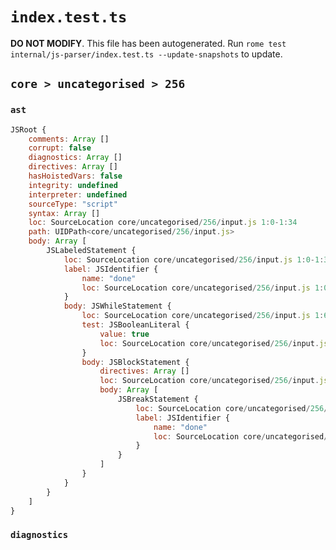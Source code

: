 # `index.test.ts`

**DO NOT MODIFY**. This file has been autogenerated. Run `rome test internal/js-parser/index.test.ts --update-snapshots` to update.

## `core > uncategorised > 256`

### `ast`

```javascript
JSRoot {
	comments: Array []
	corrupt: false
	diagnostics: Array []
	directives: Array []
	hasHoistedVars: false
	integrity: undefined
	interpreter: undefined
	sourceType: "script"
	syntax: Array []
	loc: SourceLocation core/uncategorised/256/input.js 1:0-1:34
	path: UIDPath<core/uncategorised/256/input.js>
	body: Array [
		JSLabeledStatement {
			loc: SourceLocation core/uncategorised/256/input.js 1:0-1:34
			label: JSIdentifier {
				name: "done"
				loc: SourceLocation core/uncategorised/256/input.js 1:0-1:4 (done)
			}
			body: JSWhileStatement {
				loc: SourceLocation core/uncategorised/256/input.js 1:6-1:34
				test: JSBooleanLiteral {
					value: true
					loc: SourceLocation core/uncategorised/256/input.js 1:13-1:17
				}
				body: JSBlockStatement {
					directives: Array []
					loc: SourceLocation core/uncategorised/256/input.js 1:19-1:34
					body: Array [
						JSBreakStatement {
							loc: SourceLocation core/uncategorised/256/input.js 1:21-1:32
							label: JSIdentifier {
								name: "done"
								loc: SourceLocation core/uncategorised/256/input.js 1:27-1:31 (done)
							}
						}
					]
				}
			}
		}
	]
}
```

### `diagnostics`

```

```
